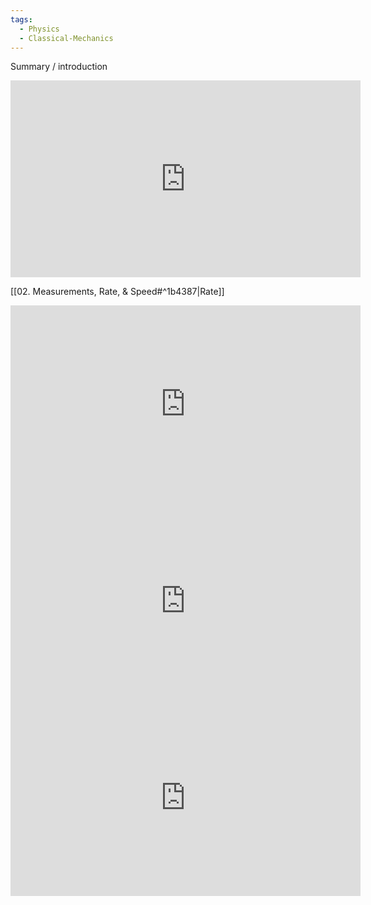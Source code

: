 ```yaml
---
tags:
  - Physics
  - Classical-Mechanics
---
```

Summary / introduction

<iframe width="560" height="315" src="https://www.youtube.com/embed/sXKiAKn0WCM?si=wad-ZMjA1fz3Covj" title="YouTube video player" frameborder="0" allow="accelerometer; autoplay; clipboard-write; encrypted-media; gyroscope; picture-in-picture; web-share" referrerpolicy="strict-origin-when-cross-origin" allowfullscreen></iframe>

[[02. Measurements, Rate, & Speed#^1b4387|Rate]] 











<iframe width="560" height="315" src="https://www.youtube.com/embed/a451lmDKv9w?si=TgplkSQjwOQj2NYx" title="YouTube video player" frameborder="0" allow="accelerometer; autoplay; clipboard-write; encrypted-media; gyroscope; picture-in-picture; web-share" referrerpolicy="strict-origin-when-cross-origin" allowfullscreen></iframe>




<iframe width="560" height="315" src="https://www.youtube.com/embed/4dCrkp8qgLU?si=QIrUH5hERNmu2YZy" title="YouTube video player" frameborder="0" allow="accelerometer; autoplay; clipboard-write; encrypted-media; gyroscope; picture-in-picture; web-share" referrerpolicy="strict-origin-when-cross-origin" allowfullscreen></iframe>

<iframe width="560" height="315" src="https://www.youtube.com/embed/bqf8m7xNvLg?si=meYfC9e3SMAvsopo" title="YouTube video player" frameborder="0" allow="accelerometer; autoplay; clipboard-write; encrypted-media; gyroscope; picture-in-picture; web-share" referrerpolicy="strict-origin-when-cross-origin" allowfullscreen></iframe>



